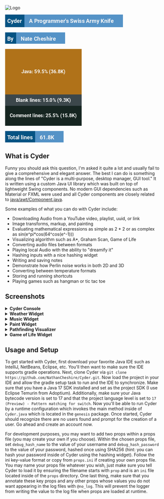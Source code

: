 <img src="https://user-images.githubusercontent.com/60986919/171057466-8197f0c7-f908-4cb0-8978-deab86a79eac.png" alt="Logo" width="150">

![](./actions/tagline.png)

![](./actions/author.png)

![](./actions/stats.png)

![](./actions/total.png)

## What is Cyder

Funny you should ask this question, I'm asked it quite a lot and usually fail to give a comprehensive and elegant
answer. The best I can do is something along the lines of "Cyder is a multi-purpose, desktop manager, GUI tool." It is
written using a custom Java UI library which was built on top of lightweight Swing components. No modern GUI
dependencies such as Material or FXML were used and all Cyder components are closely related
to [java/awt/Component.java](https://developer.classpath.org/doc/java/awt/Component-source.html).

Some examples of what you can do with Cyder include:

* Downloading Audio from a YouTube video, playlist, uuid, or link
* Image transforms, markup, and painting
* Evaluating mathematical expressions as simple as 2 * 2 or as complex as sin(e^pi*cos(64^cos(e^-1)))
* Visualizing algorithm such as A*, Graham Scan, Game of Life
* Converting audio files between formats
* Playing local Audio with the ability to "dreamify it"
* Hashing inputs with a nice hashing widget
* Writing and saving notes
* Demonstrate how Perlin noise works in both 2D and 3D
* Converting between temperature formats
* Storing and running shortcuts
* Playing games such as hangman or tic tac toe

## Screenshots

<details>
<summary><b>Cyder Console</b></summary>
<br>
<img src="https://user-images.githubusercontent.com/60986919/170841022-1e70ebb9-437e-4a47-bbba-abeaa75c8b1d.png" alt="Liminal Cyder" width="700">
</details>

<details>
<summary><b>Weather Widget</b></summary>
<br>
<img src="https://user-images.githubusercontent.com/60986919/170841041-cf1f7ddb-c40a-4d18-b1b6-cf8478bdee4c.png" alt="Weather" width="400">
</details>

<details>
<summary><b>Music Widget</b></summary>
<br>
<img src="https://user-images.githubusercontent.com/60986919/170841148-997aefce-6e8f-4423-9e44-94e4539c3441.png" alt="Music" width="400">
</details>

<details>
<summary><b>Paint Widget</b></summary>
<br>
<img src="https://user-images.githubusercontent.com/60986919/158036314-055f87d4-b21c-4eec-a92c-d65561c75483.png" alt="Paint widget" width="600">
<img src="https://user-images.githubusercontent.com/60986919/158036316-0abe20d4-3414-40e9-8da5-5ec83430d54d.png" alt="Paint widget controls" width="600">
</details>

<details>
<summary><b>Pathfinding Visualizer</b></summary>
<p>
<br>

https://user-images.githubusercontent.com/60986919/160253262-8b10844a-6385-4328-ab84-961d05777526.mp4

</p>
</details>

<details>
<summary><b>Game of Life Widget</b></summary>
<p>
<br>

https://user-images.githubusercontent.com/60986919/161394292-cb7bf459-d405-4efc-8ea1-33a127036a69.mp4

</p>
</details>

## Usage and Setup

To get started with Cyder, first download your favorite Java IDE such as IntelliJ, NetBeans, Eclipse, etc. You'll then
want to make sure the IDE supports gradle operations. Next, clone Cyder via
`git clone https://github.com/NathanCheshire/Cyder.git`. Now load the project in your IDE and allow the gradle setup
task to run and the IDE to synchronize. Make sure that you have a Java 17 SDK installed and set as the project SDK (I
use Eclipse Temurin from Adoptium). Additionally, make sure your Java bytecode version is set to 17 and that the project
language level is set to `17 (Preview) - Pattern matching for switch`. Now you'll be able to run Cyder by a runtime
configuration which invokes the main method inside of `Cyder.java` which is located in the `genesis` package. Once
started, Cyder should recognize there are no users found and prompt for the creation of a user. Go ahead and create an
account now.

For development purposes, you may want to add two props within a props file (you may create your own if you choose).
Within the chosen props file, set `debug_hash_name` to the value of your username and `debug_hash_password` to the value
of your password, hashed once using SHA256 (hint: you can hash your password inside of Cyder using the hashing widget).
Follow the ini key-value format or copy from `props.ini` if creating your own props file. You may name your props file
whatever you wish, just make sure you tell Cyder to load it by ensuring the filename starts with `prop` and is an `ini`
file located inside of the `props` directory. One last thing, make sure that you annotate these key props and any other
props whose values you do not want appearing in the log files with `@no_log`. This will prevent the logger from writing
the value to the log file when props are loaded at runtime.
